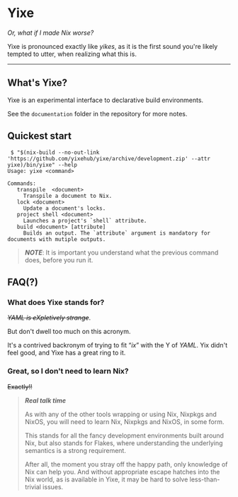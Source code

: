 Yixe
====

*Or, what if I made Nix worse?*

Yixe is pronounced exactly like *yikes*, as it is the first sound you're likely tempted to utter, when realizing what this is.

* * *

What's Yixe?
------------

Yixe is an experimental interface to declarative build environments.

See the `documentation` folder in the repository for more notes.


Quickest start
--------------

```
 $ "$(nix-build --no-out-link 'https://github.com/yixehub/yixe/archive/development.zip' --attr yixe)/bin/yixe" --help
Usage: yixe <command>

Commands:
   transpile  <document>
     Transpile a document to Nix.
   lock <document>
     Update a document's locks.
   project shell <document>
     Launches a project's `shell` attribute.
   build <document> [attribute]
     Builds an output. The `attribute` argument is mandatory for documents with mutiple outputs.
```

> ***NOTE***: It is important you understand what the previous command does, before you run it.


FAQ(?)
------

### What does Yixe stands for?

~~*YAML is eXpletively strange*~~.

But don't dwell too much on this acronym.

It's a contrived backronym of trying to fit “*ix*” with the Y of *YAML*.
Yix didn't feel good, and Yixe has a great ring to it.


### Great, so I don't need to learn Nix?

~~Exactly!!~~

> ***Real talk time***
>
> As with any of the other tools wrapping or using Nix, Nixpkgs and NixOS,
> you will need to learn Nix, Nixpkgs and NixOS, in some form.
>
> This stands for all the fancy development environments built around Nix,
> but also stands for Flakes, where understanding the underlying semantics is a strong requirement.
>
> After all, the moment you stray off the happy path, only knowledge of Nix can help you.
> And without appropriate escape hatches into the Nix world, as is available in Yixe,
> it may be hard to solve less-than-trivial issues.
